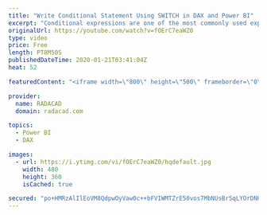 ```yaml
---
title: "Write Conditional Statement Using SWITCH in DAX and Power BI"
excerpt: "Conditional expressions are one of the most commonly used expressions in any language as well as DAX. However, in DAX, if you have multiple IF THEN expressions, there is an easier way of doing it; using a function called SWITCH, this video is about how you can use switch function in DAX and Power BI"
originalUrl: https://youtube.com/watch?v=fOErC7eaWZ0
type: video
price: Free
length: PT8M50S
publishedDateTime: 2020-01-21T03:41:04Z
heat: 52

featuredContent: "<iframe width=\"800\" height=\"500\" frameborder=\"0\" src=\"https://www.youtube.com/embed/fOErC7eaWZ0\" allow=\"accelerometer; autoplay; encrypted-media; gyroscope; picture-in-picture\" allowfullscreen></iframe>"

provider:
  name: RADACAD
  domain: radacad.com

topics:
  - Power BI
  - DAX

images:
  - url: https://i.ytimg.com/vi/fOErC7eaWZ0/hqdefault.jpg
    width: 480
    height: 360
    isCached: true

secured: "po+HMRzAlIlEoVM8QdpwOyVaw0c++bFVIWMTZrE50vos7MbNUsBrSqLYOrDNHpS1CVSvcFPC/Kz+41eRWnp8btQ1iz/t3gJr+pwhYPGguKy2h83UNsMm5AnUXjWxDDgvnxM0PC0dEyHgRT75tqvZIArgGh3zbDAqPF371AqPjbJXFUELbMjPbE0qoge8OUzmW0ZV+Z2TlzG7qx48JhWMnCx7TW7BcWqjcUCq8bVQLkuJQHWBATpaSyqSLwQbJjGW2bGv+V7OqmkqoGjsYZsb0XhaX1rXIOvApyxH8F6cn2xRqj2cNXYI9nwU/W+HpEchlUdzMDg5LS2p9HDtA/iEFqmJeVtdLPLc2bAcZ5UXdN4SiCDjzZTNpRuZ9IVF7AKhmvjsHad7oJ70+47jp90+13oTZjgdFklOUkfPSv3kAQc=;krmYISOXfb82unjgOBDzEA=="
---
```


